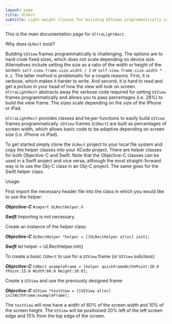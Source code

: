 ```yaml
---
layout: page
title: ULRect
subtitle: Light-weight classes for building UIViews programmatically in Objective-C and Swift
---
```


This is the main documentation page for `UltraLightRect`.

Why does `ULRect` exist?


Building `UIView` frames programmatically is challenging. The options are to hard-code fixed sizes, which does not scale depending on device size. Alternatives include setting the size as a ratio of the width or height of the screen: `self.view.frame.size.width / 2` or `self.view.frame.size.width * 0.2`. The latter method is problematic for a couple reasons. First, it is verbose, which makes it harder to write. And second, it is hard to read and get a *picture* in your head of how the view will look on screen. `UltraLightRect` abstracts away the verbose code required for setting `UIView` frames programmatically and allows you to pass percentages (i.e. 28%) to build the view frame. The sizes scale depending on the size of the iPhone or iPad. 

`UltraLightRect` provides classes and he;per functions to easily build `UIView` frames programmatically. `UIView` frames (`CGRect`) are built as percentages of screen width, which allows basic code to be adaptive depending on screen size (i.e. iPhone vs iPad).

To get started simply clone the `ULRect` project to your local file system and copy the helper classes into your XCode project. There are helper classes for both Objective-C and Swift. Note that the Objective-C classes can be used in a Swift project and vice versa, although the most straight-forward way is to use the Obj-C class in an Obj-C project. The same goes for the Swift helper class.

Usage:

First import the necessary header file into the class in which you would like to use the helper:

***Objective-C***
`#import ULRectHelper.h`


***Swift***
Importing is not necessary.


Create an instance of the helper class:


***Objective-C***
`ULRectHelper *helper = [[ULRectHelper alloc] init];`


***Swift***
let helper = ULRectHelper.init()


To create a basic `CGRect` to use for a `UIView` frame (or `UIView` subclass):

***Objective-C***
`CGRect exampleFrame = [helper quickFrameWithXPoint:20.0 YPoint:15.0 Width:60.0 Height:10.0];`


Create a `UIView` and use the previously designed frame:


***Objective-C***
`UIView *testView = [[UIView alloc] initWithFrame:exampleFrame];`


The `testView` will now have a width of 60% of the screen width and 10% of the screen height. The `UIView` will be positioned 20% left of the left screen edge and 15% from the top edge of the screen.

